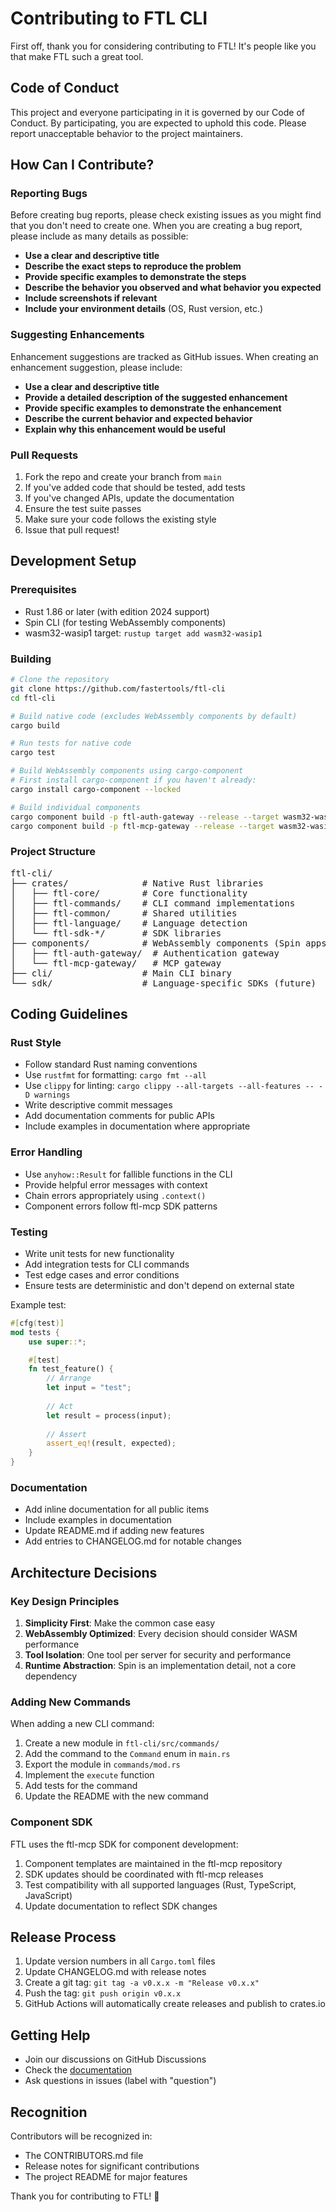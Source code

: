# Contributing to FTL CLI

First off, thank you for considering contributing to FTL! It's people like you that make FTL such a great tool.

## Code of Conduct

This project and everyone participating in it is governed by our Code of Conduct. By participating, you are expected to uphold this code. Please report unacceptable behavior to the project maintainers.

## How Can I Contribute?

### Reporting Bugs

Before creating bug reports, please check existing issues as you might find that you don't need to create one. When you are creating a bug report, please include as many details as possible:

- **Use a clear and descriptive title**
- **Describe the exact steps to reproduce the problem**
- **Provide specific examples to demonstrate the steps**
- **Describe the behavior you observed and what behavior you expected**
- **Include screenshots if relevant**
- **Include your environment details** (OS, Rust version, etc.)

### Suggesting Enhancements

Enhancement suggestions are tracked as GitHub issues. When creating an enhancement suggestion, please include:

- **Use a clear and descriptive title**
- **Provide a detailed description of the suggested enhancement**
- **Provide specific examples to demonstrate the enhancement**
- **Describe the current behavior and expected behavior**
- **Explain why this enhancement would be useful**

### Pull Requests

1. Fork the repo and create your branch from `main`
2. If you've added code that should be tested, add tests
3. If you've changed APIs, update the documentation
4. Ensure the test suite passes
5. Make sure your code follows the existing style
6. Issue that pull request!

## Development Setup

### Prerequisites

- Rust 1.86 or later (with edition 2024 support)
- Spin CLI (for testing WebAssembly components)
- wasm32-wasip1 target: `rustup target add wasm32-wasip1`

### Building

```bash
# Clone the repository
git clone https://github.com/fastertools/ftl-cli
cd ftl-cli

# Build native code (excludes WebAssembly components by default)
cargo build

# Run tests for native code
cargo test

# Build WebAssembly components using cargo-component
# First install cargo-component if you haven't already:
cargo install cargo-component --locked

# Build individual components
cargo component build -p ftl-auth-gateway --release --target wasm32-wasip1
cargo component build -p ftl-mcp-gateway --release --target wasm32-wasip1
```

### Project Structure

<pre>
ftl-cli/
├── crates/              # Native Rust libraries
│   ├── ftl-core/        # Core functionality
│   ├── ftl-commands/    # CLI command implementations
│   ├── ftl-common/      # Shared utilities
│   ├── ftl-language/    # Language detection
│   └── ftl-sdk-*/       # SDK libraries
├── components/          # WebAssembly components (Spin apps)
│   ├── ftl-auth-gateway/  # Authentication gateway
│   └── ftl-mcp-gateway/   # MCP gateway
├── cli/                 # Main CLI binary
└── sdk/                 # Language-specific SDKs (future)
</pre>

## Coding Guidelines

### Rust Style

- Follow standard Rust naming conventions
- Use `rustfmt` for formatting: `cargo fmt --all`
- Use `clippy` for linting: `cargo clippy --all-targets --all-features -- -D warnings`
- Write descriptive commit messages
- Add documentation comments for public APIs
- Include examples in documentation where appropriate

### Error Handling

- Use `anyhow::Result` for fallible functions in the CLI
- Provide helpful error messages with context
- Chain errors appropriately using `.context()`
- Component errors follow ftl-mcp SDK patterns

### Testing

- Write unit tests for new functionality
- Add integration tests for CLI commands
- Test edge cases and error conditions
- Ensure tests are deterministic and don't depend on external state

Example test:

```rust
#[cfg(test)]
mod tests {
    use super::*;

    #[test]
    fn test_feature() {
        // Arrange
        let input = "test";
        
        // Act
        let result = process(input);
        
        // Assert
        assert_eq!(result, expected);
    }
}
```

### Documentation

- Add inline documentation for all public items
- Include examples in documentation
- Update README.md if adding new features
- Add entries to CHANGELOG.md for notable changes

## Architecture Decisions

### Key Design Principles

1. **Simplicity First**: Make the common case easy
2. **WebAssembly Optimized**: Every decision should consider WASM performance
3. **Tool Isolation**: One tool per server for security and performance
4. **Runtime Abstraction**: Spin is an implementation detail, not a core dependency

### Adding New Commands

When adding a new CLI command:

1. Create a new module in `ftl-cli/src/commands/`
2. Add the command to the `Command` enum in `main.rs`
3. Export the module in `commands/mod.rs`
4. Implement the `execute` function
5. Add tests for the command
6. Update the README with the new command

### Component SDK

FTL uses the ftl-mcp SDK for component development:

1. Component templates are maintained in the ftl-mcp repository
2. SDK updates should be coordinated with ftl-mcp releases
3. Test compatibility with all supported languages (Rust, TypeScript, JavaScript)
4. Update documentation to reflect SDK changes

## Release Process

1. Update version numbers in all `Cargo.toml` files
2. Update CHANGELOG.md with release notes
3. Create a git tag: `git tag -a v0.x.x -m "Release v0.x.x"`
4. Push the tag: `git push origin v0.x.x`
5. GitHub Actions will automatically create releases and publish to crates.io

## Getting Help

- Join our discussions on GitHub Discussions
- Check the [documentation](https://docs.ftl.dev)
- Ask questions in issues (label with "question")

## Recognition

Contributors will be recognized in:
- The CONTRIBUTORS.md file
- Release notes for significant contributions
- The project README for major features

Thank you for contributing to FTL! 🚀